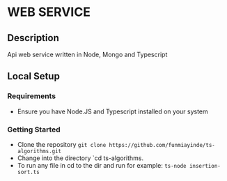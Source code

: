 # WEB SERVICE

## Description
Api web service written in Node, Mongo and Typescript

## Local Setup

### Requirements

- Ensure you have Node.JS and Typescript installed on your system


### Getting Started
- Clone the repository `git clone https://github.com/funmiayinde/ts-algorithms.git`
- Change into the directory `cd ts-algorithms.
- To run any file in cd to the dir and run for example: `ts-node insertion-sort.ts`
